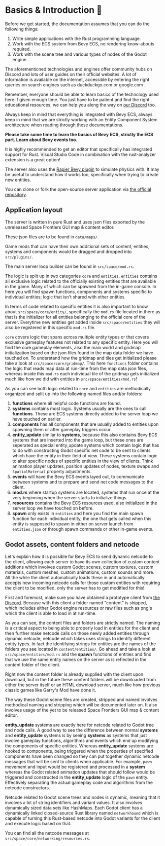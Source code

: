 # Basics & Introduction 🌌

Before we get started, the documentation assumes that you can do the following things:
1. Write simple applications with the Rust programming language.
2. Work with the ECS system from Bevy ECS, no rendering know-abouts required.
3. Work with the scene tree and various types of nodes of the Godot engine.

The aforementioned technologies and engines offer community hubs on Discord and lots of user guides on their official websites. A lot of information is available on the internet, accessible by entering the right queries on search engines such as duckduckgo.com or google.com .

Remember, everyone should be able to learn basics of the technology used here if given enough time. You just have to be patient and find the right educational resources, we can help you along the way on [our Discord](discord.gg/yypmun9ctt) too.

Always keep in mind that everything is integrated with Bevy ECS, always keep in mind that we are strictly working with an Entity Component System architecture when reading through these documentations.

**Please take some time to learn the basics of Bevy ECS, strictly the ECS part. Learn about Bevy events too.**

It is highly recommended to get an editor that specifically has integrated support for Rust. Visual Studio Code in combination with the rust-analyzer extension is a great option!

The server also uses the [Rapier Bevy plugin](https://rapier.rs/docs/user_guides/bevy_plugin/rigid_bodies) to simulate physics with. It may be useful to understand how it works too, specifically when trying to create new entities. 

You can clone or fork the open-source server application via [the official repository](https://github.com/starwolves/space).

## Application layout

The server is written in pure Rust and uses json files exported by the unreleased Space Frontiers GUI map & content editor.

These json files are to be found in `data/maps/`.

Game mods that can have their own additional sets of content, entities, systems and components would be dragged and dropped into `src/plugins/`.

The main server loop builder can be found in `src/space/mod.rs`.

The logic is split up in two categories `core` and `entities`. `entities` contains all exclusive logic related to the officially existing entities that are available in the game. Many of which can be spawned from the in-game console. In here you will find spawn functions, components and systems specific to individual entities; logic that isn't shared with other entities.

In terms of code related to specific entities it is also important to know about `src/space/core/entity/`, specifically the `mod.rs` file located in there as that is the initializer for all entities belonging to the official core of the server.
Everytime new entities get added inside `src/space/entities` they will also be registered in this specific `mod.rs` file.

`core` covers logic that spans across multiple entity types or that covers exclusive gameplay features not related to any specific entity. Here you will find the core gameplay elements, also the main world and gridmap initialization based on the json files found in the map data folder we have touched on. To understand how the gridmap and tiles get initialized please take a look at `src/space/core/gridmap/`. This here `functions` folder contains the logic that reads map data at run-time from the map data json files, whereas inside this `mod.rs` each individual tile of the gridmap gets initialized much like how we did with entities in `src/space/entities/mod.rs`!

As you can see both logic related to `core` and `entities` are methodically organized and split up into the following named files and/or folders:
1. **functions** where all helpful code functions are found.
2. **systems** contains most logic. Systems usually are the ones to call **functions**. These are ECS systems directly added to the server loop we have touched on earlier.
3. **components** has all components that are usually added to entities upon spawning them or after gameplay triggers occur.
4. **entity_update** similar to **systems**, because this also contains Bevy ECS systems that are inserted into the game loop, but these ones are seperated as special entity_update systems which contain logic that has to do with constructing Godot specific net code to be sent to clients which have the entity in their field of view. These systems contain logic to alter specific nodes of specific entities in the view of clients. Think animation player updates, position updates of nodes, texture swaps and `SpatialMaterial` property adjustments.
5. **events** will have the Bevy ECS events layed out, to communicate between systems and to prepare and send net code messages to the client.
6. **mod.rs** where startup systems are located, systems that run once at the very beginning when the server starts to initialize things.
7. **resources** contains the Bevy ECS resources used, also initialized in the server loop we have touched on before.
8. **spawn** only exists in `entities` and here you find the main spawn function for each individual entity, the one that gets called when this entity is supposed to spawn in either on server launch from `entities.json` or through spawn commands or other in-game events.

## Godot assets, content folders and netcode

Let's explain how it is possible for Bevy ECS to send dynamic netcode to the client, allowing each server to have its own collection of custom content additions which involves custom Godot scenes, custom textures, custom materials, custom meshes, custom animations, custom sounds and more. All the while the client automatically loads these in and automatically accepts new incoming netcode calls for those custom entities with requiring the client to be modified, only the server has to get modified for this!

First and foremost, make sure you have obtained a prototype client from [the Discord](discord.gg/yypmun9ctt). Because with this client a folder named "content" is shipped, which includes either Godot engine resources or raw files such as png's which the client is able to load in at run-time.

As you can see, the content files and folders are strictly named. The naming is a critical aspect to being able to properly load in entities for the client and then further make netcode calls on those newly added entities through dynamic netcode, netcode which takes uses strings to identify different entity types. In fact the identifying strings for entities are the names of the folders you see located in `content/entities/`. Go ahead and take a look at `src/space/entities/mod.rs` and the **spawn** functions of entities and find that we use the same entity names on the server as is reflected in the content folder of the client.

Right now the content folder is already supplied with the client upon download, but in the future these content folders will be downloaded from either the server itself or an HTML download server, much like how previous classic games like Garry's Mod have done it.

The way these Godot scene files are created, stripped and named involves methodical naming and stripping which will be documented later on. It also involves usage of the yet to be released Space Frontiers GUI map & content editor.

**entity_update** systems are exactly here for netcode related to Godot tree and node calls. A good way to see the difference between normal **systems** and **entity_update** systems is by seeing **systems** as systems that just involve gameplay functions, algorithms and events which end up modifying the components of specific entities. Whereas **entity_update** systems are hooked to components, being triggered when the properties of specified components have been changed so they can put together dynamic netcode messages that will be sent to clients when applicable.
For example, `pawn` movement and input would be registered and processed in a **system** whereas the Godot related animation updates that should follow would be triggered and constructed in the **entity_update** logic of the `pawn` entity. Effectively separating the actual gameplay code and algorithms from the netcode constructors.

Netcode related to Godot scene trees and nodes is dynamic, meaning that it involves a lot of string identifiers and variant values. It also involves dynamically sized data sets like HashMaps.
Each Godot client has a dynamically linked closed-source Rust library named `networkhound` which is capable of turning this Rust-based netcode into Godot variants for the client and execute logic based on that.

You can find all the netcode messages at `src/space/core/networking/resources.rs`.
